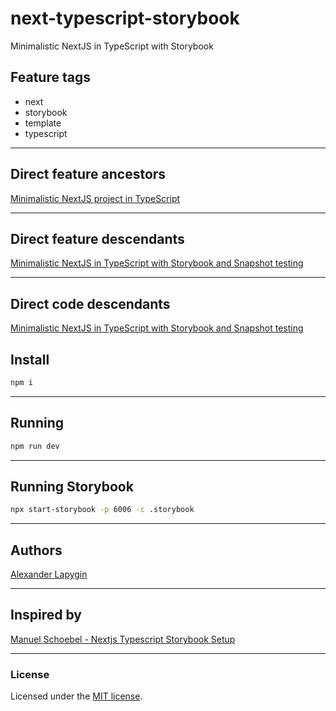 # next-typescript-storybook
Minimalistic NextJS in TypeScript with Storybook

## Feature tags

- next
- storybook
- template
- typescript


---

## Direct feature ancestors

[Minimalistic NextJS project in TypeScript](https://github.com/softspider/next-typescript)

---

## Direct feature descendants

[Minimalistic NextJS in TypeScript with Storybook and Snapshot testing](https://github.com/softspider/next-typescript-storybook-snapshot-test)

---

## Direct code descendants

[Minimalistic NextJS in TypeScript with Storybook and Snapshot testing](https://github.com/softspider/next-typescript-storybook-snapshot-test)


## Install

```sh
npm i
```

---

## Running

```sh
npm run dev
```

---

## Running Storybook

```sh
npx start-storybook -p 6006 -c .storybook
```

---

## Authors

[Alexander Lapygin](https://github.com/AlexanderLapygin)

---

## Inspired by

[Manuel Schoebel - Nextjs Typescript Storybook Setup](https://www.manuel-schoebel.com/blog/nextjs-typescript-storybook-setup)

---

### License

Licensed under the [MIT license](./LICENSE). 
